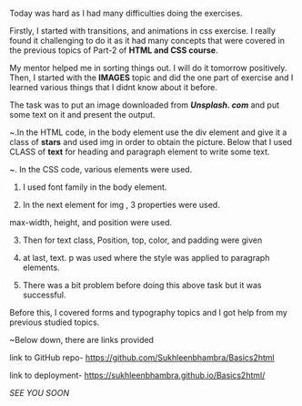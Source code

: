 
Today was hard as I had many difficulties doing the exercises.

Firstly, I started with transitions, and animations in css exercise. I really found it challenging to do it as it had many concepts that were covered in the previous topics of Part-2 of **HTML and CSS course**.

My mentor helped me in sorting things out. I will do it tomorrow positively. Then, I started with the **IMAGES** topic and did the one part of exercise and I learned various things that I didnt know about it before.

The task was to put an image downloaded from **_Unsplash. com_** and put some text on it and present the output.





~.In the HTML code, in the body element use the div element and give it a class of **stars** and used img in order to obtain the picture.
Below that I used CLASS of **text** for heading and paragraph element to write some text.


~. In the CSS code, various elements were used.

1. I used font family in the body element.

2. In the next element for img , 3 properties were used.

max-width, height, and position were used.

3. Then for text class, Position, top, color, and padding were given

4. at last, text. p was used where the style was applied to paragraph elements.

5. There was a bit problem before doing this above task but it was successful.

Before this, I covered forms and typography topics and I got help from my previous studied topics.


 ~Below down, there are links provided 

 link to GitHub repo- https://github.com/Sukhleenbhambra/Basics2html

 link to deployment- https://sukhleenbhambra.github.io/Basics2html/


 _SEE YOU SOON_




